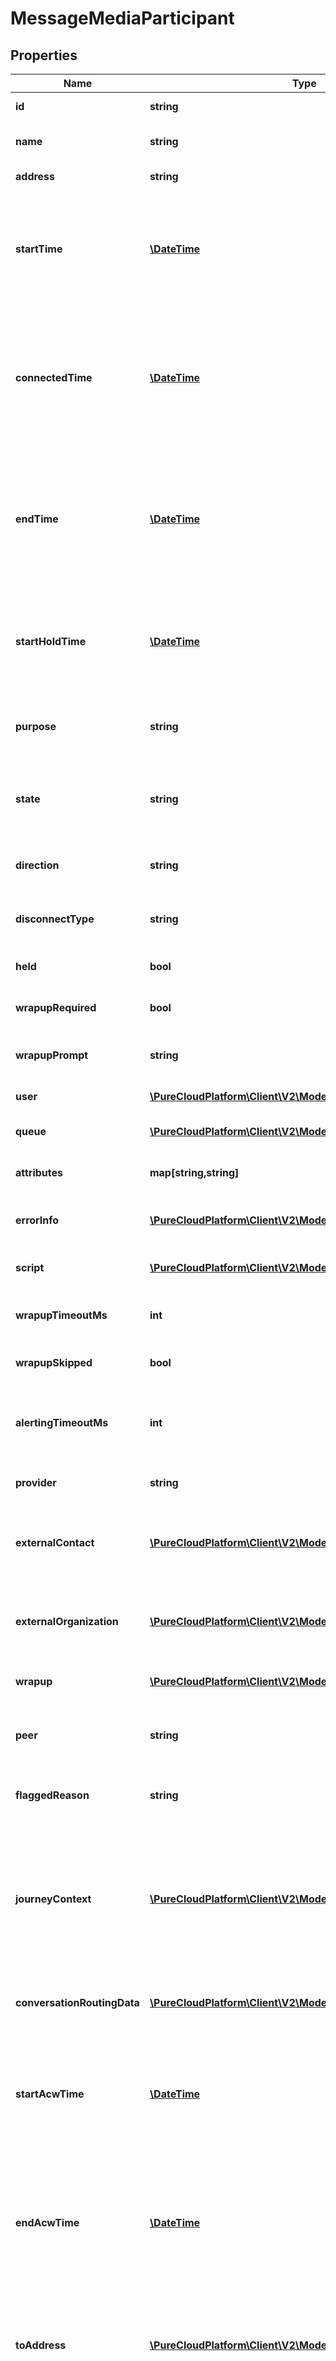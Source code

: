 # MessageMediaParticipant

## Properties
Name | Type | Description | Notes
------------ | ------------- | ------------- | -------------
**id** | **string** | The unique participant ID. | [optional] 
**name** | **string** | The display friendly name of the participant. | [optional] 
**address** | **string** | The participant address. | [optional] 
**startTime** | [**\DateTime**](\DateTime.md) | The time when this participant first joined the conversation. Date time is represented as an ISO-8601 string. For example: yyyy-MM-ddTHH:mm:ss.SSSZ | [optional] 
**connectedTime** | [**\DateTime**](\DateTime.md) | The time when this participant went connected for this media (eg: video connected time). Date time is represented as an ISO-8601 string. For example: yyyy-MM-ddTHH:mm:ss.SSSZ | [optional] 
**endTime** | [**\DateTime**](\DateTime.md) | The time when this participant went disconnected for this media (eg: video disconnected time). Date time is represented as an ISO-8601 string. For example: yyyy-MM-ddTHH:mm:ss.SSSZ | [optional] 
**startHoldTime** | [**\DateTime**](\DateTime.md) | The time when this participant&#39;s hold started. Date time is represented as an ISO-8601 string. For example: yyyy-MM-ddTHH:mm:ss.SSSZ | [optional] 
**purpose** | **string** | The participant&#39;s purpose.  Values can be: &#39;agent&#39;, &#39;user&#39;, &#39;customer&#39;, &#39;external&#39;, &#39;acd&#39;, &#39;ivr | [optional] 
**state** | **string** | The participant&#39;s state.  Values can be: &#39;alerting&#39;, &#39;connected&#39;, &#39;disconnected&#39;, &#39;dialing&#39;, &#39;contacting | [optional] 
**direction** | **string** | The participant&#39;s direction.  Values can be: &#39;inbound&#39; or &#39;outbound&#39; | [optional] 
**disconnectType** | **string** | The reason the participant was disconnected from the conversation. | [optional] 
**held** | **bool** | Value is true when the participant is on hold. | [optional] 
**wrapupRequired** | **bool** | Value is true when the participant requires wrap-up. | [optional] 
**wrapupPrompt** | **string** | The wrap-up prompt indicating the type of wrap-up to be performed. | [optional] 
**user** | [**\PureCloudPlatform\Client\V2\Model\DomainEntityRef**](DomainEntityRef.md) | The PureCloud user for this participant. | [optional] 
**queue** | [**\PureCloudPlatform\Client\V2\Model\DomainEntityRef**](DomainEntityRef.md) | The PureCloud queue for this participant. | [optional] 
**attributes** | **map[string,string]** | A list of ad-hoc attributes for the participant. | [optional] 
**errorInfo** | [**\PureCloudPlatform\Client\V2\Model\ErrorBody**](ErrorBody.md) | If the conversation ends in error, contains additional error details. | [optional] 
**script** | [**\PureCloudPlatform\Client\V2\Model\DomainEntityRef**](DomainEntityRef.md) | The Engage script that should be used by this participant. | [optional] 
**wrapupTimeoutMs** | **int** | The amount of time the participant has to complete wrap-up. | [optional] 
**wrapupSkipped** | **bool** | Value is true when the participant has skipped wrap-up. | [optional] 
**alertingTimeoutMs** | **int** | Specifies how long the agent has to answer an interaction before being marked as not responding. | [optional] 
**provider** | **string** | The source provider for the communication. | [optional] 
**externalContact** | [**\PureCloudPlatform\Client\V2\Model\DomainEntityRef**](DomainEntityRef.md) | If this participant represents an external contact, then this will be the reference for the external contact. | [optional] 
**externalOrganization** | [**\PureCloudPlatform\Client\V2\Model\DomainEntityRef**](DomainEntityRef.md) | If this participant represents an external org, then this will be the reference for the external org. | [optional] 
**wrapup** | [**\PureCloudPlatform\Client\V2\Model\Wrapup**](Wrapup.md) | Wrapup for this participant, if it has been applied. | [optional] 
**peer** | **string** | The peer communication corresponding to a matching leg for this communication. | [optional] 
**flaggedReason** | **string** | The reason specifying why participant flagged the conversation. | [optional] 
**journeyContext** | [**\PureCloudPlatform\Client\V2\Model\JourneyContext**](JourneyContext.md) | Journey System data/context that is applicable to this communication.  When used for historical purposes, the context should be immutable.  When null, there is no applicable Journey System context. | [optional] 
**conversationRoutingData** | [**\PureCloudPlatform\Client\V2\Model\ConversationRoutingData**](ConversationRoutingData.md) | Information on how a communication should be routed to an agent. | [optional] 
**startAcwTime** | [**\DateTime**](\DateTime.md) | The timestamp when this participant started after-call work. Date time is represented as an ISO-8601 string. For example: yyyy-MM-ddTHH:mm:ss.SSSZ | [optional] 
**endAcwTime** | [**\DateTime**](\DateTime.md) | The timestamp when this participant ended after-call work. Date time is represented as an ISO-8601 string. For example: yyyy-MM-ddTHH:mm:ss.SSSZ | [optional] 
**toAddress** | [**\PureCloudPlatform\Client\V2\Model\Address**](Address.md) | Address for the participant on receiving side of the message conversation. If the address is a phone number, E.164 format is recommended. | [optional] 
**fromAddress** | [**\PureCloudPlatform\Client\V2\Model\Address**](Address.md) | Address for the participant on the sending side of the message conversation. If the address is a phone number, E.164 format is recommended. | [optional] 
**messages** | [**\PureCloudPlatform\Client\V2\Model\MessageDetails[]**](MessageDetails.md) | Message instance details on the communication. | [optional] 
**type** | **string** | Indicates the type of message platform from which the message originated. | [optional] 
**recipientCountry** | **string** | Indicates the country where the recipient is associated in ISO 3166-1 alpha-2 format. | [optional] 
**recipientType** | **string** | The type of the recipient. Eg: Provisioned phoneNumber is the recipient for sms message type. | [optional] 

[[Back to Model list]](../README.md#documentation-for-models) [[Back to API list]](../README.md#documentation-for-api-endpoints) [[Back to README]](../README.md)


